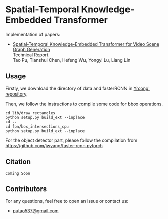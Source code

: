 # Spatial-Temporal Knowledge-Embedded Transformer 

Implementation of papers: 

- [Spatial-Temporal Knowledge-Embedded Transformer for Video Scene Graph Generation](https://arxiv.org/pdf/2309.13237.pdf)  
  Technical Report.   
  Tao Pu, Tianshui Chen, Hefeng Wu, Yongyi Lu, Liang Lin

## Usage
Firstly, we download the directory of data and fasterRCNN in [Yrcong' repository](https://github.com/yrcong/STTran).

Then, we follow the instructions to compile some code for bbox operations.
```
cd lib/draw_rectangles
python setup.py build_ext --inplace
cd ..
cd fpn/box_intersections_cpu
python setup.py build_ext --inplace
```

For the object detector part, please follow the compilation from https://github.com/jwyang/faster-rcnn.pytorch


## Citation
```
Coming Soon
```
  
## Contributors
For any questions, feel free to open an issue or contact us:    

* putao537@gmail.com
